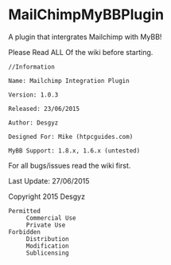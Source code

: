# MailChimpMyBBPlugin
A plugin that intergrates Mailchimp with MyBB!

Please Read ALL Of the wiki before starting. 

	//Information

	Name: Mailchimp Integration Plugin 

	Version: 1.0.3

	Released: 23/06/2015

	Author: Desgyz

	Designed For: Mike (htpcguides.com)

	MyBB Support: 1.8.x, 1.6.x (untested)
	
For all bugs/issues read the wiki first.

Last Update: 27/06/2015

Copyright 2015 Desgyz

	Permitted
		 Commercial Use
		 Private Use
	Forbidden
		 Distribution
		 Modification
		 Sublicensing
